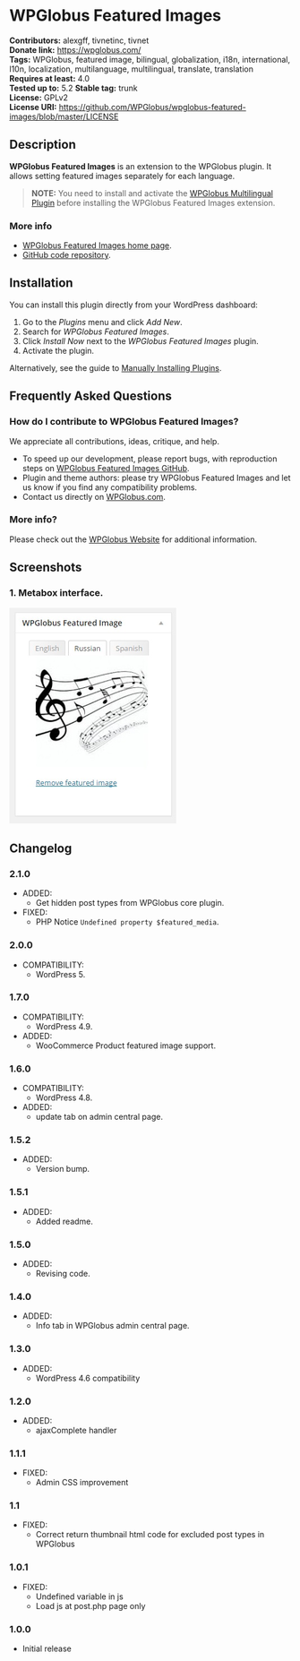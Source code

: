# WPGlobus Featured Images #
**Contributors:** alexgff, tivnetinc, tivnet  
**Donate link:** https://wpglobus.com/  
**Tags:** WPGlobus, featured image, bilingual, globalization, i18n, international, l10n, localization, multilanguage, multilingual, translate, translation  
**Requires at least:** 4.0  
**Tested up to:** 5.2
**Stable tag:** trunk  
**License:** GPLv2  
**License URI:** https://github.com/WPGlobus/wpglobus-featured-images/blob/master/LICENSE  

## Description ##

**WPGlobus Featured Images** is an extension to the WPGlobus plugin. It allows setting featured images separately for each language.

> **NOTE:** You need to install and activate the [WPGlobus Multilingual Plugin](https://wordpress.org/plugins/wpglobus/) before installing the WPGlobus Featured Images extension.

### More info ###

* [WPGlobus Featured Images home page](https://wpglobus.com/featured-images/).
* [GitHub code repository](https://github.com/WPGlobus/wpglobus-featured-images).

## Installation ##

You can install this plugin directly from your WordPress dashboard:

1. Go to the *Plugins* menu and click *Add New*.
1. Search for *WPGlobus Featured Images*.
1. Click *Install Now* next to the *WPGlobus Featured Images* plugin.
1. Activate the plugin.

Alternatively, see the guide to [Manually Installing Plugins](http://codex.wordpress.org/Managing_Plugins#Manual_Plugin_Installation).

## Frequently Asked Questions ##

### How do I contribute to WPGlobus Featured Images? ###

We appreciate all contributions, ideas, critique, and help.

* To speed up our development, please report bugs, with reproduction steps on [WPGlobus Featured Images GitHub](https://github.com/WPGlobus/wpglobus-featured-images).
* Plugin and theme authors: please try WPGlobus Featured Images and let us know if you find any compatibility problems.
* Contact us directly on [WPGlobus.com](https://wpglobus.com/contact-us/).

### More info? ###

Please check out the [WPGlobus Website](https://wpglobus.com/featured-images) for additional information.

## Screenshots ##

### 1. Metabox interface. ###
![Metabox interface.](https://raw.githubusercontent.com/WPGlobus/wpglobus-featured-images/master/assets/screenshot-1.png)


## Changelog ##

### 2.1.0 ###
* ADDED:
	* Get hidden post types from WPGlobus core plugin.
* FIXED:
	* PHP Notice `Undefined property $featured_media`.

### 2.0.0 ###
* COMPATIBILITY:
	* WordPress 5.
	
### 1.7.0 ###
* COMPATIBILITY:
	* WordPress 4.9.
* ADDED:
	* WooCommerce Product featured image support.
	
### 1.6.0 ###
* COMPATIBILITY:
	* WordPress 4.8.
* ADDED:
	* update tab on admin central page.
	
### 1.5.2 ###
* ADDED:
	* Version bump.

### 1.5.1 ###
* ADDED:
	* Added readme.
	
### 1.5.0 ###
* ADDED:
	* Revising code.

### 1.4.0 ###
* ADDED:
	* Info tab in WPGlobus admin central page.
	
### 1.3.0 ###
* ADDED:
	* WordPress 4.6 compatibility
	
### 1.2.0 ###
* ADDED:
	* ajaxComplete handler 
	
### 1.1.1 ###
* FIXED:
	* Admin CSS improvement
	
### 1.1 ###
* FIXED:
	* Correct return thumbnail html code for excluded post types in WPGlobus 

### 1.0.1 ###
* FIXED:
	* Undefined variable in js
	* Load js at post.php page only

### 1.0.0 ###
* Initial release
